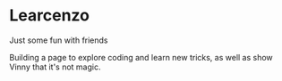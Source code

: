 # Learcenzo
Just some fun with friends

Building a page to explore coding and learn new tricks, as well as show Vinny that it's not magic.
